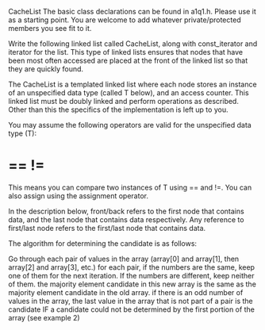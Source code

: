 
CacheList
The basic class declarations can be found in a1q1.h. Please use it as a starting point. You are welcome to add whatever private/protected members you see fit to it.

Write the following linked list called CacheList, along with const_iterator and iterator for the list. This type of linked lists ensures that nodes that have been most often accessed are placed at the front of the linked list so that they are quickly found.

The CacheList is a templated linked list where each node stores an instance of an unspecified data type (called T below), and an access counter. This linked list must be doubly linked and perform operations as described. Other than this the specifics of the implementation is left up to you.

You may assume the following operators are valid for the unspecified data type (T):

==
!=
=
This means you can compare two instances of T using == and !=. You can also assign using the assignment operator.

In the description below, front/back refers to the first node that contains data, and the last node that contains data respectively. Any reference to first/last node refers to the first/last node that contains data.

The algorithm for determining the candidate is as follows:

Go through each pair of values in the array (array[0] and array[1], then array[2] and array[3], etc.)
for each pair, if the numbers are the same, keep one of them for the next iteration. If the numbers are different, keep neither of them.
the majority element candidate in this new array is the same as the majority element candidate in the old array.
if there is an odd number of values in the array, the last value in the array that is not part of a pair is the candidate IF a candidate could not be determined by the first portion of the array (see example 2)
